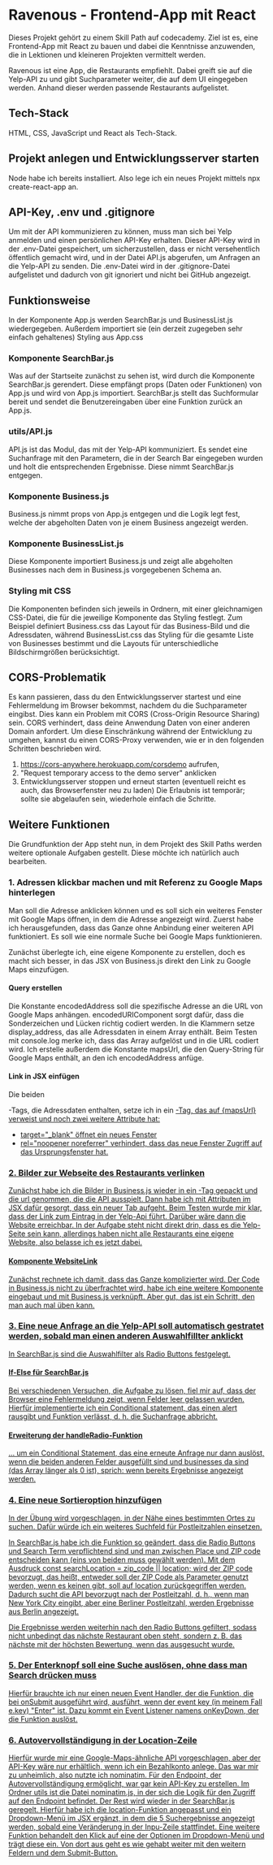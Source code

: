 # Ravenous - Frontend-App mit React

Dieses Projekt gehört zu einem Skill Path auf codecademy. Ziel ist es, eine Frontend-App mit React zu bauen und dabei die Kenntnisse anzuwenden, die in Lektionen und kleineren Projekten vermittelt werden.

Ravenous ist eine App, die Restaurants empfiehlt. Dabei greift sie auf die Yelp-API zu und gibt Suchparameter weiter, die auf dem UI eingegeben werden. Anhand dieser werden passende Restaurants aufgelistet.

## Tech-Stack
HTML, CSS, JavaScript und React als Tech-Stack.

## Projekt anlegen und Entwicklungsserver starten

Node habe ich bereits installiert. Also lege ich ein neues Projekt mittels npx create-react-app an. 

## API-Key, .env und .gitignore
Um mit der API kommunizieren zu können, muss man sich bei Yelp anmelden und einen persönlichen API-Key erhalten. Dieser API-Key wird in der .env-Datei gespeichert, um sicherzustellen, dass er nicht versehentlich öffentlich gemacht wird, und in der Datei API.js abgerufen, um Anfragen an die Yelp-API zu senden. Die .env-Datei wird in der .gitignore-Datei aufgelistet und dadurch von git ignoriert und nicht bei GitHub angezeigt.

## Funktionsweise
In der Komponente App.js werden SearchBar.js und BusinessList.js wiedergegeben. Außerdem importiert sie (ein derzeit zugegeben sehr einfach gehaltenes) Styling aus App.css

### Komponente SearchBar.js
Was auf der Startseite zunächst zu sehen ist, wird durch die  Komponente SearchBar.js gerendert. Diese empfängt props (Daten oder Funktionen) von App.js und wird von App.js importiert. 
SearchBar.js stellt das Suchformular bereit und sendet die Benutzereingaben über eine Funktion zurück an App.js.

### utils/API.js
API.js ist das Modul, das mit der Yelp-API kommuniziert. Es sendet eine Suchanfrage mit den Parametern, die in der Search Bar eingegeben wurden und holt die entsprechenden Ergebnisse. Diese nimmt SearchBar.js entgegen.

### Komponente Business.js
Business.js nimmt props von App.js entgegen und die Logik legt fest, welche der abgeholten Daten von je einem Business angezeigt werden.

### Komponente BusinessList.js
Diese Komponente importiert Business.js und zeigt alle abgeholten Businesses nach dem in Business.js vorgegebenen Schema an.

### Styling mit CSS
Die Komponenten befinden sich jeweils in Ordnern, mit einer gleichnamigen CSS-Datei, die für die jeweilige Komponente das Styling festlegt. Zum Beispiel definiert Business.css das Layout für das Business-Bild und die Adressdaten, während BusinessList.css das Styling für die gesamte Liste von Businesses bestimmt und die Layouts für unterschiedliche Bildschirmgrößen berücksichtigt.

## CORS-Problematik
Es kann passieren, dass du den Entwicklungsserver startest und eine Fehlermeldung im Browser bekommst, nachdem du die Suchparameter eingibst. Dies kann ein Problem mit CORS (Cross-Origin Resource Sharing) sein. CORS verhindert, dass deine Anwendung Daten von einer anderen Domain anfordert. Um diese Einschränkung während der Entwicklung zu umgehen, kannst du einen CORS-Proxy verwenden, wie er in den folgenden Schritten beschrieben wird.
1. https://cors-anywhere.herokuapp.com/corsdemo aufrufen,
2. "Request temporary access to the demo server" anklicken
3. Entwicklungsserver stoppen und erneut starten (eventuell reicht es auch, das Browserfenster neu zu laden)
Die Erlaubnis ist temporär; sollte sie abgelaufen sein, wiederhole einfach die Schritte.

## Weitere Funktionen
Die Grundfunktion der App steht nun, in dem Projekt des Skill Paths werden weitere optionale Aufgaben gestellt. Diese möchte ich natürlich auch bearbeiten.

### 1. Adressen klickbar machen und mit Referenz zu Google Maps hinterlegen 
Man soll die Adresse anklicken können und es soll sich ein weiteres Fenster mit Google Maps öffnen, in dem die Adresse angezeigt wird. Zuerst habe ich herausgefunden, dass das Ganze ohne Anbindung einer weiteren API funktioniert. Es soll wie eine normale Suche bei Google Maps funktionieren.

Zunächst überlegte ich, eine eigene Komponente zu erstellen, doch es macht sich besser, in das JSX von Business.js direkt den Link zu Google Maps einzufügen.

#### Query erstellen
Die Konstante encodedAddress soll die spezifische Adresse an die URL von Google Maps anhängen. encodedURIComponent sorgt dafür, dass die Sonderzeichen und Lücken richtig codiert werden. In die Klammern setze display_address, das alle Adressdaten in einem Array enthält. Beim Testen mit console.log merke ich, dass das Array aufgelöst und in die URL codiert wird.
Ich erstelle außerdem die Konstante mapsUrl, die den Query-String für Google Maps enthält, an den ich encodedAddress anfüge.

#### Link in JSX einfügen
Die beiden <p>-Tags, die Adressdaten enthalten, setze ich in ein <a href>-Tag, das auf {mapsUrl} verweist und noch zwei weitere Attribute hat:
- target="_blank" öffnet ein neues Fenster
- rel="noopener noreferrer" verhindert, dass das neue Fenster Zugriff auf das Ursprungsfenster hat.

### 2. Bilder zur Webseite des Restaurants verlinken
Zunächst habe ich die Bilder in Business.js wieder in ein <a href>-Tag gepackt und die url genommen, die die API ausspielt. Dann habe ich mit Attributen im JSX dafür gesorgt, dass ein neuer Tab aufgeht.
Beim Testen wurde mir klar, dass der Link zum Eintrag in der Yelp-Api führt. Darüber wäre dann die Website erreichbar. In der Aufgabe steht nicht direkt drin, dass es die Yelp-Seite sein kann, allerdings haben nicht alle Restaurants eine eigene Website, also belasse ich es jetzt dabei.
#### Komponente WebsiteLink
Zunächst rechnete ich damit, dass das Ganze komplizierter wird. Der Code in Business.js nicht zu überfrachtet wird, habe ich eine weitere Komponente eingebaut und mit Business.js verknüpft. Aber gut, das ist ein Schritt, den man auch mal üben kann.

### 3. Eine neue Anfrage an die Yelp-API soll automatisch gestratet werden, sobald man einen anderen Auswahlfillter anklickt
In SearchBar.js sind die Auswahlfilter als Radio Buttons festgelegt. 

#### If-Else für SearchBar.js
Bei verschiedenen Versuchen, die Aufgabe zu lösen, fiel mir auf, dass der Browser eine Fehlermeldung zeigt, wenn Felder leer gelassen wurden. Hierfür implementierte ich ein Conditional statement, das einen alert rausgibt und Funktion verlässt, d. h. die Suchanfrage abbricht.
#### Erweiterung der handleRadio-Funktion
... um ein Conditional Statement, das eine erneute Anfrage nur dann auslöst, wenn die beiden anderen Felder ausgefüllt sind und businesses da sind (das Array länger als 0 ist), sprich: wenn bereits Ergebnisse angezeigt werden. 

### 4. Eine neue Sortieroption hinzufügen
In der Übung wird vorgeschlagen, in der Nähe eines bestimmten Ortes zu suchen. Dafür würde ich ein weiteres Suchfeld für Postleitzahlen einsetzen.

In SearchBar.js habe ich die Funktion so geändert, dass die Radio Buttons und Search Term verpflichtend sind und man zwischen Place und ZIP code entscheiden kann (eins von beiden muss gewählt werden).
Mit dem Ausdruck const searchLocation = zip_code || location; wird der ZIP code bevorzugt, das heißt, entweder soll der ZIP Code als Parameter genutzt werden, wenn es keinen gibt, soll auf location zurückgegriffen werden.
Dadurch sucht die API bevorzugt nach der Postleitzahl, d. h., wenn man New York City eingibt, aber eine Berliner Postleitzahl, werden Ergebnisse aus Berlin angezeigt.

Die Ergebnisse werden weiterhin nach den Radio Buttons gefiltert, sodass nicht unbedingt das nächste Restaurant oben steht, sondern z. B. das nächste mit der höchsten Bewertung, wenn das ausgesucht wurde.

### 5. Der Enterknopf soll eine Suche auslösen, ohne dass man Search drücken muss
Hierfür brauchte ich nur einen neuen Event Handler, der die Funktion, die bei onSubmit ausgeführt wird, ausführt, wenn der event key (in meinem Fall e.key) "Enter" ist. Dazu kommt ein Event Listener namens onKeyDown, der die Funktion auslöst.

### 6. Autovervollständigung in der Location-Zeile
Hierfür wurde mir eine Google-Maps-ähnliche API vorgeschlagen, aber der API-Key wäre nur erhältlich, wenn ich ein Bezahlkonto anlege. Das war mir zu unheimlich, also nutzte ich nominatim. Für den Endpoint, der Autovervollständigung ermöglicht, war gar kein API-Key zu erstellen.
Im Ordner utils ist die Datei nominatim.js, in der sich die Logik für den Zugriff auf den Endpoint befindet.
Der Rest wird wieder in der SearchBar.js geregelt. Hierfür habe ich die location-Funktion angepasst und ein Dropdown-Menü im JSX ergänzt, in dem die 5 Suchergebnisse angezeigt werden, sobald eine Veränderung in der Inpu-Zeile stattfindet.
Eine weitere Funktion behandelt den Klick auf eine der Optionen im Dropdown-Menü und trägt diese ein. Von dort aus geht es wie gehabt weiter mit den weitern Feldern und dem Submit-Button. 